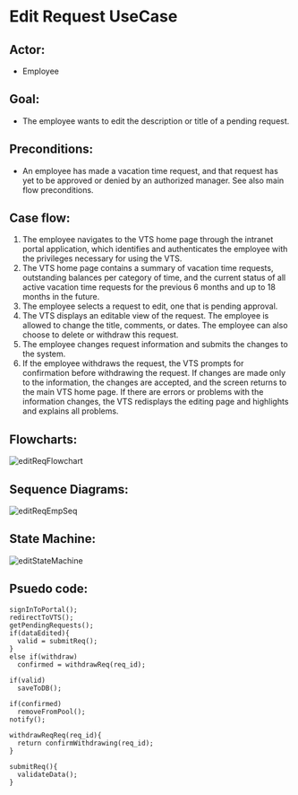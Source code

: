 # Edit Request UseCase
## Actor: 
- Employee
## Goal: 
- The employee wants to edit the description or title of a pending request.
## Preconditions:
- An employee has made a vacation time request, and that request has yet to be approved or denied by an authorized manager. See also main flow preconditions.

## Case flow:
1. The employee navigates to the VTS home page through the intranet portal application, which identifies and authenticates the employee with the privileges necessary for using the VTS.
2. The VTS home page contains a summary of vacation time requests, outstanding balances per category of time, and the current status of all active vacation time requests for the previous 6 months and up to 18 months in the future.
3. The employee selects a request to edit, one that is pending approval.
4. The VTS displays an editable view of the request. The employee is allowed to change the title, comments, or dates. The employee can also choose to delete or withdraw this request.
5. The employee changes request information and submits the changes to the system.
6. If the employee withdraws the request, the VTS prompts for confirmation before withdrawing the request. If changes are made only to the information, the changes are accepted, and the screen returns to the main VTS home page. If there are errors or problems with the information changes, the VTS redisplays the editing page and highlights and explains all problems.

## Flowcharts:
![editReqFlowchart](https://github.com/AbdoAyman753/VTS/assets/49798366/47a5bb77-ee9a-4aed-bf79-1c53a8c38399)

## Sequence Diagrams:
![editReqEmpSeq](https://github.com/AbdoAyman753/VTS/assets/49798366/47007973-6682-49ec-94b9-aadaa152f1b2)
## State Machine:
![editStateMachine](https://github.com/AbdoAyman753/VTS/assets/49798366/d36251c8-cf69-49d6-9d05-47d0a50d3758)
 ## Psuedo code:
```
signInToPortal();
redirectToVTS();
getPendingRequests();
if(dataEdited){
  valid = submitReq();
}
else if(withdraw)
  confirmed = withdrawReq(req_id);

if(valid)
  saveToDB();

if(confirmed)
  removeFromPool();
notify();

withdrawReqReq(req_id){
  return confirmWithdrawing(req_id);
}

submitReq(){
  validateData();
}

```
